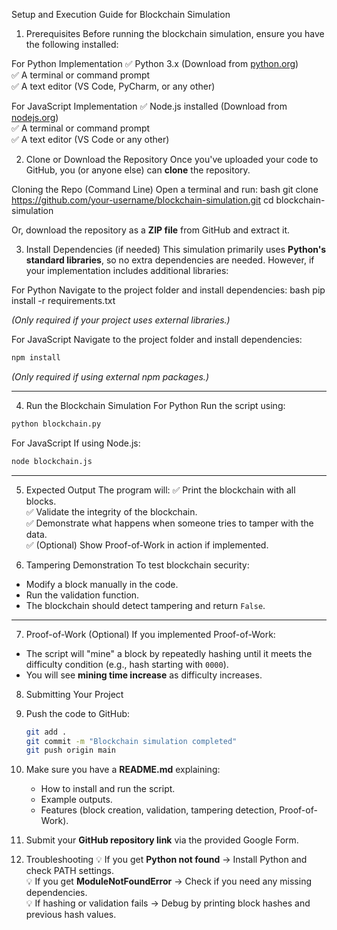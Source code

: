 Setup and Execution Guide for Blockchain Simulation

1. Prerequisites
Before running the blockchain simulation, ensure you have the following installed:

For Python Implementation
✅ Python 3.x (Download from [python.org](https://www.python.org/))  
✅ A terminal or command prompt  
✅ A text editor (VS Code, PyCharm, or any other)

For JavaScript Implementation
✅ Node.js installed (Download from [nodejs.org](https://nodejs.org/))  
✅ A terminal or command prompt  
✅ A text editor (VS Code or any other)

2. Clone or Download the Repository
Once you've uploaded your code to GitHub, you (or anyone else) can **clone** the repository.

Cloning the Repo (Command Line)
Open a terminal and run:
bash
git clone https://github.com/your-username/blockchain-simulation.git
cd blockchain-simulation


Or, download the repository as a **ZIP file** from GitHub and extract it.

3. Install Dependencies (if needed)
This simulation primarily uses **Python's standard libraries**, so no extra dependencies are needed. However, if your implementation includes additional libraries:

For Python
Navigate to the project folder and install dependencies:
bash
pip install -r requirements.txt

*(Only required if your project uses external libraries.)*

For JavaScript
Navigate to the project folder and install dependencies:
```bash
npm install
```
*(Only required if using external npm packages.)*

---

4. Run the Blockchain Simulation
For Python
Run the script using:
```bash
python blockchain.py
```
For JavaScript
If using Node.js:
```bash
node blockchain.js
```

---
5. Expected Output
The program will:
✅ Print the blockchain with all blocks.  
✅ Validate the integrity of the blockchain.  
✅ Demonstrate what happens when someone tries to tamper with the data.  
✅ (Optional) Show Proof-of-Work in action if implemented.  

6. Tampering Demonstration
To test blockchain security:
- Modify a block manually in the code.
- Run the validation function.
- The blockchain should detect tampering and return `False`.

---

7. Proof-of-Work (Optional)
If you implemented Proof-of-Work:
- The script will "mine" a block by repeatedly hashing until it meets the difficulty condition (e.g., hash starting with `0000`).
- You will see **mining time increase** as difficulty increases.

8. Submitting Your Project
1. Push the code to GitHub:
   ```bash
   git add .
   git commit -m "Blockchain simulation completed"
   git push origin main
   ```
2. Make sure you have a **README.md** explaining:
   - How to install and run the script.
   - Example outputs.
   - Features (block creation, validation, tampering detection, Proof-of-Work).
3. Submit your **GitHub repository link** via the provided Google Form.

9. Troubleshooting
💡 If you get **Python not found** → Install Python and check PATH settings.  
💡 If you get **ModuleNotFoundError** → Check if you need any missing dependencies.  
💡 If hashing or validation fails → Debug by printing block hashes and previous hash values.  
